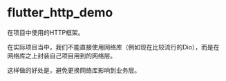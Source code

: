# flutter_http_demo

在项目中使用的HTTP框架。

在实际项目当中，我们不能直接使用网络库（例如现在比较流行的Dio），而是在网络库之上封装自己项目用到的网络层。

这样做的好处是，避免更换网络库影响到业务层。
